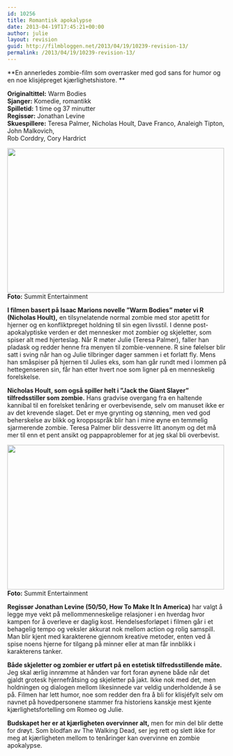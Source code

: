```yaml
---
id: 10256
title: Romantisk apokalypse
date: 2013-04-19T17:45:21+00:00
author: julie
layout: revision
guid: http://filmbloggen.net/2013/04/19/10239-revision-13/
permalink: /2013/04/19/10239-revision-13/
---
```

**En annerledes zombie-film som overrasker med god sans for humor og en noe klisjépreget kjærlighetshistore. **

**Originaltittel:** Warm Bodies  
**Sjanger:** Komedie, romantikk  
**Spilletid:** 1 time og 37 minutter  
**Regissør:** Jonathan Levine  
**Skuespillere:** Teresa Palmer, Nicholas Hoult, Dave Franco, Analeigh Tipton, John Malkovich,  
Rob Corddry, Cory Hardrict<!--more-->

<a href="http://filmbloggen.net/?attachment_id=10241" rel="attachment wp-att-10241"><img class="alignnone size-full wp-image-10241" src="http://filmbloggen.net/wp-content/uploads//2013/04/5-11.jpg" alt="" width="497" height="331" /><br /> </a>**Foto:** Summit Entertainment

**I filmen basert på Isaac Marions novelle ”Warm Bodies” møter vi R (Nicholas Hoult),** en tilsynelatende normal zombie med stor apetitt for hjerner og en konfliktpreget holdning til sin egen livsstil. I denne post-apokalyptiske verden er det mennesker mot zombier og skjeletter, som spiser alt med hjerteslag. Når R møter Julie (Teresa Palmer), faller han pladask og redder henne fra menyen til zombie-vennene. R sine følelser blir satt i sving når han og Julie tilbringer dager sammen i et forlatt fly. Mens han småspiser på hjernen til Julies eks, som han går rundt med i lommen på hettegenseren sin, får han etter hvert noe som ligner på en menneskelig forelskelse.

**Nicholas Hoult, som også spiller helt i ”Jack the Giant Slayer” tilfredsstiller som zombie.** Hans gradvise overgang fra en haltende kannibal til en forelsket tenåring er overbevisende, selv om manuset ikke er av det krevende slaget. Det er mye grynting og stønning, men ved god beherskelse av blikk og kroppsspråk blir han i mine øyne en temmelig sjarmerende zombie. Teresa Palmer blir dessverre litt anonym og det må mer til enn et pent ansikt og pappaproblemer for at jeg skal bli overbevist.

<a href="http://filmbloggen.net/?attachment_id=10246" rel="attachment wp-att-10246"><img class="alignnone size-full wp-image-10246" src="http://filmbloggen.net/wp-content/uploads//2013/04/6-2.jpg" alt="" width="497" height="331" /><br /> </a>**Foto:** Summit Entertainment

**Regissør Jonathan Levine (50/50, How To Make It In America)** har valgt å legge mye vekt på mellommenneskelige relasjoner i en hverdag hvor kampen for å overleve er daglig kost. Hendelsesforløpet i filmen går i et behagelig tempo og veksler akkurat nok mellom action og rolig samspill. Man blir kjent med karakterene gjennom kreative metoder, enten ved å spise noens hjerne for tilgang på minner eller at man får innblikk i karakterens tanker.

**Både skjeletter og zombier er utført på en estetisk tilfredsstillende måte.** Jeg skal ærlig innrømme at hånden var fort foran øynene både når det gjaldt grotesk hjernefråtsing og skjeletter på jakt. Ikke nok med det, men holdningen og dialogen mellom likesinnede var veldig underholdende å se på. Filmen har lett humor, noe som redder den fra å bli for klisjéfylt selv om navnet på hovedpersonene stammer fra historiens kanskje mest kjente kjærlighetsfortelling om Romeo og Julie.

**Budskapet her er at kjærligheten overvinner alt,** men for min del blir dette for drøyt. Som blodfan av The Walking Dead, ser jeg rett og slett ikke for meg at kjærligheten mellom to tenåringer kan overvinne en zombie apokalypse.

<div class="video-shortcode">
</div>